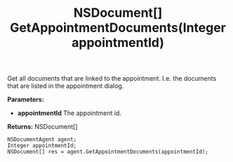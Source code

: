 ﻿---
uid: crmscript_ref_NSDocumentAgent_GetAppointmentDocuments
title: NSDocument[] GetAppointmentDocuments(Integer appointmentId)
intellisense: NSDocumentAgent.GetAppointmentDocuments
keywords: NSDocumentAgent, GetAppointmentDocuments
so.topic: reference
---

Get all documents that are linked to the appointment. I.e. the documents that are listed in the appointment dialog.

**Parameters:**
 - **appointmentId** The appointment id.

**Returns:** NSDocument[]

```crmscript
NSDocumentAgent agent;
Integer appointmentId;
NSDocument[] res = agent.GetAppointmentDocuments(appointmentId);
```

